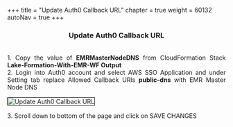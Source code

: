 +++
title = "Update Auth0 Callback URL"
chapter = true
weight = 60132
autoNav = true
+++


<center><h3>Update Auth0 Callback URL</h3></center>

<div style="text-align: justify">
  <br/>
  1. Copy the value of <b>EMRMasterNodeDNS</b> from CloudFormation Stack <b>Lake-Formation-With-EMR-WF Output</b>
  <br/>
  2. Login into Auth0 account and select AWS SSO Application and under Setting tab replace Allowed Callback URls <b>public-dns</b> with EMR Master Node DNS 
  
 
  <br/>
  
  <img src="/images/auth0-dns-callbackupdate.png" title="Update Auth0 Callback URL" style="margin:15px 0px; border:1px solid black"/>
  
  <br/>
  3. Scroll down to bottom of the page and click on SAVE CHANGES
  
</div>